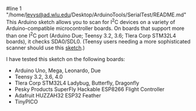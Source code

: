 #line 1 "/home/levys@ad.wlu.edu/Desktop/ArduinoTools/SerialTest/README.md"
This Arduino sketch allows you to scan for I<sup>2</sup>C devices on a variety of Arduino-compatible microcontroller boards.  On boards that support more than one I<sup>2</sup>C port (Arduino Due; Teensy 3.2, 3.6; Tlera Corp STM32L4 boards), it checks SDA0/SDL0.  (Teensy users needing a more sophisticated scanner should use this 
<a href="https://github.com/nox771/i2c_t3/tree/master/examples/advanced_scanner">sketch</a>.)

I have tested this sketch on the following boards:
* Arduino Uno, Mega, Leonardo, Due
* Teensy 3.2, 3.6, 4.0
* Tlera Corp STM32L4 Ladybug, Butterfly, Dragonfly
* Pesky Products SuperFly Hackable ESP8266 Flight Controller
* Adafruit HUZZAH32 ESP32 Feather
* TinyPICO
